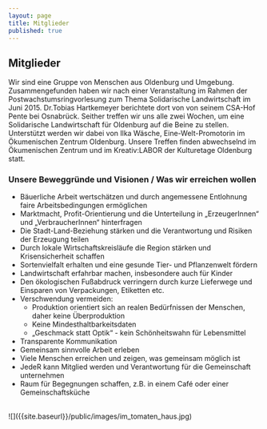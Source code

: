 ```yaml
---
layout: page
title: Mitglieder
published: true
---
```





## Mitglieder

Wir sind eine Gruppe von Menschen aus Oldenburg und Umgebung. Zusammengefunden haben wir nach einer Veranstaltung im Rahmen der Postwachstumsringvorlesung zum Thema Solidarische Landwirtschaft im Juni 2015. Dr.Tobias Hartkemeyer berichtete dort von von seinem CSA-Hof Pente bei Osnabrück.
Seither treffen wir uns alle zwei Wochen, um eine Solidarische Landwirtschaft für Oldenburg auf die Beine zu stellen. Unterstützt werden wir dabei von Ilka Wäsche, Eine-Welt-Promotorin im Ökumenischen Zentrum Oldenburg. Unsere Treffen finden abwechselnd im Ökumenischen Zentrum und im Kreativ:LABOR der Kulturetage Oldenburg statt. 


### Unsere Beweggründe und Visionen / Was wir erreichen wollen
- Bäuerliche Arbeit wertschätzen und durch angemessene Entlohnung faire Arbeitsbedingungen ermöglichen 
- Marktmacht, Profit-Orientierung und die Unterteilung in „ErzeugerInnen“ und „VerbraucherInnen“ hinterfragen
- Die Stadt-Land-Beziehung stärken und die Verantwortung und Risiken der Erzeugung teilen
- Durch lokale Wirtschaftskreisläufe die Region stärken und Krisensicherheit schaffen
- Sortenvielfalt erhalten und eine gesunde Tier- und Pflanzenwelt fördern
- Landwirtschaft erfahrbar machen, insbesondere auch für Kinder
- Den ökologischen Fußabdruck verringern durch kurze Lieferwege und Einsparen von Verpackungen, Etiketten etc.
- Verschwendung vermeiden:
	- Produktion orientiert sich an realen Bedürfnissen der Menschen, daher keine Überproduktion
    - Keine Mindesthaltbarkeitsdaten
    - „Geschmack statt Optik“ - kein Schönheitswahn für Lebensmittel
- Transparente Kommunikation 
- Gemeinsam sinnvolle Arbeit erleben
- Viele Menschen erreichen und zeigen, was gemeinsam möglich ist
- JedeR kann Mitglied werden und Verantwortung für die Gemeinschaft unternehmen 
- Raum für Begegnungen schaffen, z.B. in einem Café oder einer Gemeinschaftsküche

<br>
![]({{site.baseurl}}/public/images/im_tomaten_haus.jpg)